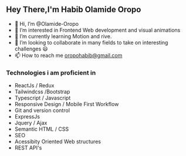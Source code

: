 ## Hey There,I'm Habib Olamide Oropo
- 👋 Hi, I’m @Olamide-Oropo
- 👀 I’m interested in Frontend Web development and visual animations
- 🌱 I’m currently learning Motion and rive.
- 💞️ I’m looking to collaborate in many fields to take on interesting challenges 😃
- 📫 How to reach me oropohabib@gmail.com

### Technologies i am proficient in
- ReactJs / Redux
- Tailwindcss /Bootstrap
- Typescript / Javascript
- Responsive Design / Mobile First Workflow
- Git and version control
- ExpressJs
- Jquery / Ajax
- Semantic HTML / CSS
- SEO
- Acessibity Oriented Web structures
- REST API's

<!---
Olamide-Oropo/Olamide-Oropo is a ✨ special ✨ repository because its `README.md` (this file) appears on your GitHub profile.
You can click the Preview link to take a look at your changes.
--->
